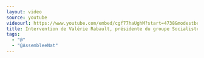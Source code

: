 ```yaml
---
layout: video
source: youtube
videourl: https://www.youtube.com/embed/cgf77haUghM?start=4738&modestbranding=1
title: Intervention de Valérie Rabault, présidente du groupe Socialistes et apparentés à l'Assemblée nationale
tags:
  - "@"
  - "@AssembleeNat"
---
```

